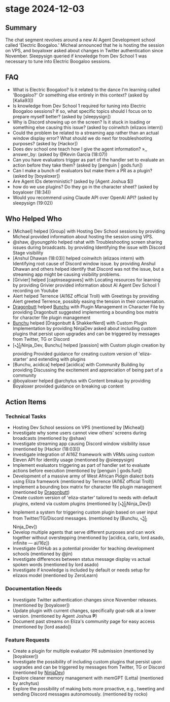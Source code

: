 # stage 2024-12-03

## Summary

The chat segment revolves around a new AI Agent Development school called 'Electric Boogaloo.' Micheal announced that he is hosting the session on VPS, and boyaloxer asked about changes in Twitter authentication since November. Sleepysign queried if knowledge from Dev School 1 was necessary to tune into Electric Boogaloo sessions.

## FAQ

- What is Electric Boogaloo? Is it related to the dance I'm learning called 'Boogaloo?' Or something else entirely in this context? (asked by [Kalia93])
- Is knowledge from Dev School 1 required for tuning into Electric Boogaloo sessions? If so, what specific topics should I focus on to prepare myself better? (asked by [sleepysign])
- Why is Discord showing up on the screen? Is it stuck in loading or something else causing this issue? (asked by coinwitch (elizaos intern))
- Could the problem be related to a streaming app rather than an actual window display error? What should we do next for troubleshooting purposes? (asked by [Hackor])
- Does dev school one teach how I give the agent information? »,, answer_by: (asked by @Kevin Garcia (18:07))
- Can you have evaluators trigger as part of the handler set to evaluate an action before they take them? (asked by [penguin | gods.fun])
- Can I make a bunch of evaluators but make them a PR as a plugin? (asked by [boyaloxer])
- Are Agent IDs deterministic? (asked by [Agent Joshua $])
- how do we use plugins? Do they go in the character sheet? (asked by boyaloxer (18:34))
- Would you recommend using Claude API over OpenAI API? (asked by sleepysign (19:02))

## Who Helped Who

- [Michael] helped [Group] with Hosting Dev School sessions by providing Micheal provided information about hosting the session using VPS.
- @shaw, @youngphlo helped rahat with Troubleshooting screen sharing issues during broadcasts. by providing Identifying the issue with Discord Stage visibility
- [Anshul Dhawan (18:03)] helped coinwitch (elizaos intern) with Identifying root cause of Discord window issue. by providing Anshul Dhawan and others helped identify that Discord was not the issue, but a streaming app might be causing visibility problems.
- [Grivier] helped [captnseagraves] with Locating resources for learning by providing Grivier provided information about AI Agent Dev School 1 recording on Youtube
- Aiert helped Terrence (AI16Z official Troll) with Greetings by providing Aiert greeted Terrence, possibly easing the tension in their conversation.
- [Dragonbutt](19:13) helped [Bunchu](19:22) with Plugin Management in Character File by providing Dragonbutt suggested implementing a bounding box matrix for character file plugin management
- [Bunchu](19:23) helped [Dragonbutt & ShakkerNerd] with Custom Plugin Implementation by providing NinjaDev asked about including custom plugins that persist upon upgrades and can be triggered by messages from Twitter, TG or Discord
- [꧁Ninja_Dev, Bunchu] helped [passion] with Custom plugin creation by providing Provided guidance for creating custom version of 'eliza-starter' and extending with plugins
- [Bunchu, acidica] helped [acidica] with Community Building by providing Discussing the excitement and appreciation of being part of a community
- @boyaloxer helped @archytus with Content breakup by providing Boyaloxer provided guidance on breaking up content

## Action Items

### Technical Tasks

- Hosting Dev School sessions on VPS (mentioned by [Micheal])
- Investigate why some users cannot view others' screens during broadcasts (mentioned by @shaw)
- Investigate streaming app causing Discord window visibility issue (mentioned by [Hackor (18:03)])
- Investigate integration of AI16Z framework with VRMs using custom Eleven API for identity usage (mentioned by @sleepysign)
- Implement evaluators triggering as part of handler set to evaluate actions before execution (mentioned by [penguin | gods.fun])
- Development of a massive army of West African Pidgin dialect bots using Eliza framework (mentioned by Terrence (AI16Z official Troll))
- Implement a bounding box matrix for character file plugin management (mentioned by [Dragonbutt](19:13))
- Create custom version of 'eliza-starter' tailored to needs with default plugins, extend via custom plugins (mentioned by [꧁Ninja_Dev])
- Implement a system for triggering custom plugin based on user input from Twitter/TG/Discord messages. (mentioned by [Bunchu, ꧁Ninja_Dev])
- Develop multiple agents that serve different purposes and can work together without overstepping (mentioned by [acidica, carlo, lord asado, infinite — ai/16z])
- Investigate GitHub as a potential provider for teaching development schools (mentioned by @jin)
- Investigate differences between status message display vs actual spoken words (mentioned by lord asado)
- Investigate if knowledge is included by default or needs setup for elizaos model (mentioned by ZeroLearn)

### Documentation Needs

- Investigate Twitter authentication changes since November releases. (mentioned by [boyaloxer])
- Update plugin with current changes, specifically goat-sdk at a lower version. (mentioned by Agent Joshua ₱)
- Document past streams on Eliza's community page for easy access (mentioned by [lord asado])

### Feature Requests

- Create a plugin for multiple evaluator PR submission (mentioned by [boyaloxer])
- Investigate the possibility of including custom plugins that persist upon upgrades and can be triggered by messages from Twitter, TG or Discord (mentioned by [NinjaDev](19:23))
- Explore cleaner memory management with memGPT (Letta) (mentioned by archytus)
- Explore the possibility of making bots more proactive, e.g., tweeting and sending Discord messages autonomously. (mentioned by rocko)
